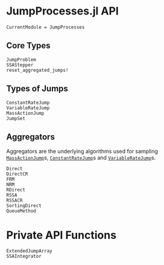 # JumpProcesses.jl API
```@meta
CurrentModule = JumpProcesses
```

## Core Types
```@docs
JumpProblem
SSAStepper
reset_aggregated_jumps!
```

## Types of Jumps
```@docs
ConstantRateJump
VariableRateJump
MassActionJump
JumpSet
```

## Aggregators
Aggregators are the underlying algorithms used for sampling
[`MassActionJump`](@ref)s, [`ConstantRateJump`](@ref)s and
[`VariableRateJump`](@ref)s.
```@docs
Direct
DirectCR
FRM
NRM
RDirect
RSSA
RSSACR
SortingDirect
QueueMethod
```

# Private API Functions
```@docs
ExtendedJumpArray
SSAIntegrator
```
